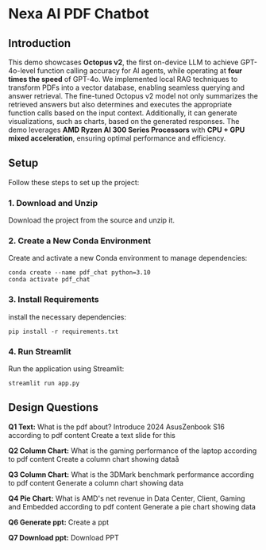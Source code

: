 # Nexa AI PDF Chatbot

## Introduction

This demo showcases <strong>Octopus v2</strong>, the first on-device LLM to achieve GPT-4o-level function calling accuracy for AI agents, while operating at <strong>four times the speed</strong> of GPT-4o. We implemented local RAG techniques to transform PDFs into a vector database, enabling seamless querying and answer retrieval. The fine-tuned Octopus v2 model not only summarizes the retrieved answers but also determines and executes the appropriate function calls based on the input context. Additionally, it can generate visualizations, such as charts, based on the generated responses. The demo leverages <strong>AMD Ryzen AI 300 Series Processors</strong> with <strong>CPU + GPU mixed acceleration</strong>, ensuring optimal performance and efficiency.

## Setup

Follow these steps to set up the project:

### 1. Download and Unzip

Download the project from the source and unzip it.

### 2. Create a New Conda Environment
Create and activate a new Conda environment to manage dependencies:

```
conda create --name pdf_chat python=3.10
conda activate pdf_chat
```

### 3. Install Requirements
install the necessary dependencies:

```
pip install -r requirements.txt
```

### 4. Run Streamlit
Run the application using Streamlit:

```
streamlit run app.py
```

## Design Questions

<strong>Q1 Text:</strong>
What is the pdf about? 
Introduce 2024 AsusZenbook S16 according to pdf content
Create a text slide for this

<strong>Q2 Column Chart:</strong>
What is the gaming performance of the laptop according to pdf content
Create a column chart showing dataå

<strong>Q3 Column Chart:</strong> 
What is the 3DMark benchmark performance according to pdf content
Generate a column chart showing data

<strong>Q4 Pie Chart:</strong> 
What is AMD's net revenue in Data Center, Client, Gaming and Embedded according to pdf content
Generate a pie chart showing data

<strong>Q6 Generate ppt:</strong> 
Create a ppt

<strong>Q7 Download ppt:</strong> 
Download PPT
